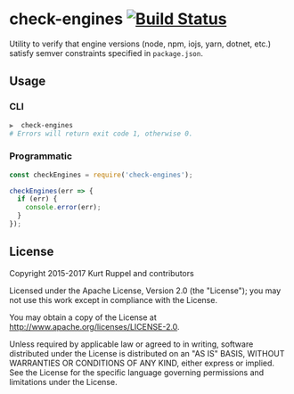 # check-engines [![Build Status](https://secure.travis-ci.org/kruppel/check-engines.svg?branch=master)](https://travis-ci.org/kruppel/check-engines)

Utility to verify that engine versions (node, npm, iojs, yarn, dotnet, etc.) satisfy semver
constraints specified in `package.json`.

## Usage

### CLI

```sh
⫸  check-engines
# Errors will return exit code 1, otherwise 0.
```

### Programmatic

```javascript
const checkEngines = require('check-engines');

checkEngines(err => {
  if (err) {
    console.error(err);
  }
});
```

## License

Copyright 2015-2017 Kurt Ruppel and contributors

Licensed under the Apache License, Version 2.0 (the "License"); you may not use
this work except in compliance with the License.

You may obtain a copy of the License at
http://www.apache.org/licenses/LICENSE-2.0.

Unless required by applicable law or agreed to in writing, software distributed
under the License is distributed on an "AS IS" BASIS, WITHOUT WARRANTIES OR
CONDITIONS OF ANY KIND, either express or implied. See the License for the
specific language governing permissions and limitations under the License.

